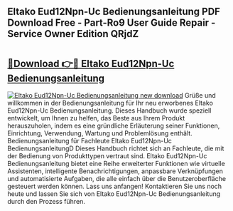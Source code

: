 ## Eltako Eud12Npn-Uc Bedienungsanleitung PDF Download Free - Part-Ro9 User Guide Repair - Service Owner Edition QRjdZ

# <h2><a href="http://df5m61h.blite.top/?on=Eltako+Eud12Npn-Uc+Bedienungsanleitung">🔗Download 👉🔴 Eltako Eud12Npn-Uc Bedienungsanleitung</a></h2>

[![Eltako Eud12Npn-Uc Bedienungsanleitung new download](https://i.imgur.com/lujVjoI.png)](http://df5m61h.blite.top/?on=Eltako+Eud12Npn-Uc+Bedienungsanleitung)
Grüße und willkommen in der Bedienungsanleitung für Ihr neu erworbenes Eltako Eud12Npn-Uc Bedienungsanleitung. Dieses Handbuch wurde speziell entwickelt, um Ihnen zu helfen, das Beste aus Ihrem Produkt herauszuholen, indem es eine gründliche Erläuterung seiner Funktionen, Einrichtung, Verwendung, Wartung und Problemlösung enthält. Bedienungsanleitung für Fachleute Eltako Eud12Npn-Uc BedienungsanleitungD Dieses Handbuch richtet sich an Fachleute, die mit der Bedienung von Produkttypen vertraut sind. Eltako Eud12Npn-Uc Bedienungsanleitung bietet eine Reihe erweiterter Funktionen wie virtuelle Assistenten, intelligente Benachrichtigungen, anpassbare Verknüpfungen und automatisierte Aufgaben, die alle einfach über die Benutzeroberfläche gesteuert werden können. Lass uns anfangen! Kontaktieren Sie uns noch heute und lassen Sie sich von Eltako Eud12Npn-Uc Bedienungsanleitung durch den Prozess führen.
